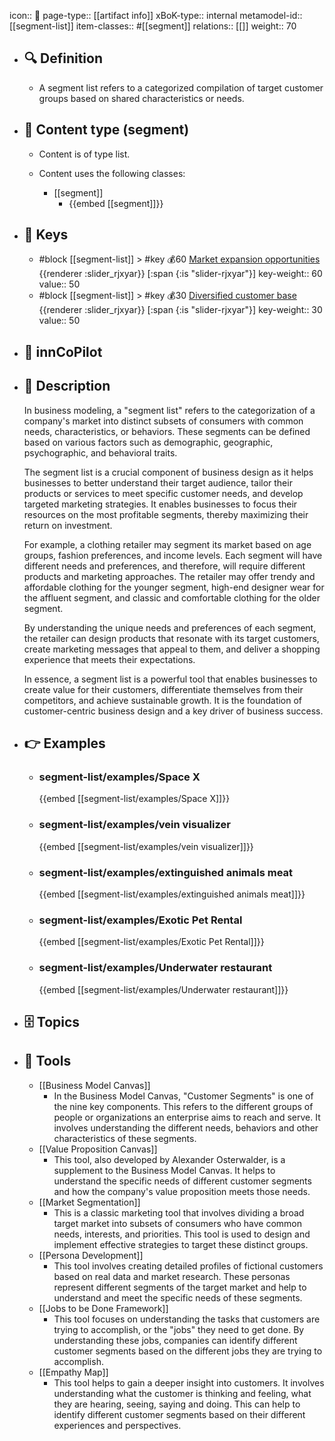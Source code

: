 icon:: 🧿
page-type:: [[artifact info]]
xBoK-type:: internal
metamodel-id:: [[segment-list]]
item-classes:: #[[segment]]
relations:: [[]]
weight:: 70

- ## 🔍 Definition
  - A segment list refers to a categorized compilation of target customer groups based on shared characteristics or needs.
- ## 📰 Content type (segment)
  - Content is of type list.
  
  - Content uses the following classes:
    - [[segment]]
      - {{embed [[segment]]}}
  
- ## 🔑 Keys
  - #block [[segment-list]] > #key 💰60 [Market expansion opportunities](https://go.plastilinn.com/#/page/segment-list%2FMarket%20expansion%20opportunities) {{renderer :slider_rjxyar}} [:span {:is "slider-rjxyar"}] 
    key-weight:: 60
    value:: 50
  - #block [[segment-list]] > #key 💰30 [Diversified customer base](https://go.plastilinn.com/#/page/segment-list%2FDiversified%20customer%20base) {{renderer :slider_rjxyar}} [:span {:is "slider-rjxyar"}] 
    key-weight:: 30
    value:: 50
- ## 🤖 innCoPilot
  
- ## 📖 Description
  In business modeling, a "segment list" refers to the categorization of a company's market into distinct subsets of consumers with common needs, characteristics, or behaviors. These segments can be defined based on various factors such as demographic, geographic, psychographic, and behavioral traits. 
  
  The segment list is a crucial component of business design as it helps businesses to better understand their target audience, tailor their products or services to meet specific customer needs, and develop targeted marketing strategies. It enables businesses to focus their resources on the most profitable segments, thereby maximizing their return on investment.
  
  For example, a clothing retailer may segment its market based on age groups, fashion preferences, and income levels. Each segment will have different needs and preferences, and therefore, will require different products and marketing approaches. The retailer may offer trendy and affordable clothing for the younger segment, high-end designer wear for the affluent segment, and classic and comfortable clothing for the older segment. 
  
  By understanding the unique needs and preferences of each segment, the retailer can design products that resonate with its target customers, create marketing messages that appeal to them, and deliver a shopping experience that meets their expectations. 
  
  In essence, a segment list is a powerful tool that enables businesses to create value for their customers, differentiate themselves from their competitors, and achieve sustainable growth. It is the foundation of customer-centric business design and a key driver of business success.
- ## 👉 Examples
  - ### segment-list/examples/Space X
    {{embed [[segment-list/examples/Space X]]}}
  - ### segment-list/examples/vein visualizer
    {{embed [[segment-list/examples/vein visualizer]]}}
  - ### segment-list/examples/extinguished animals meat
    {{embed [[segment-list/examples/extinguished animals meat]]}}
  - ### segment-list/examples/Exotic Pet Rental
    {{embed [[segment-list/examples/Exotic Pet Rental]]}}
  - ### segment-list/examples/Underwater restaurant
    {{embed [[segment-list/examples/Underwater restaurant]]}}
  
- ## 🗄️ Topics
  
- ## 🧰 Tools
  - [[Business Model Canvas]]
    - In the Business Model Canvas, "Customer Segments" is one of the nine key components. This refers to the different groups of people or organizations an enterprise aims to reach and serve. It involves understanding the different needs, behaviors and other characteristics of these segments.
  - [[Value Proposition Canvas]]
    - This tool, also developed by Alexander Osterwalder, is a supplement to the Business Model Canvas. It helps to understand the specific needs of different customer segments and how the company's value proposition meets those needs.
  - [[Market Segmentation]]
    - This is a classic marketing tool that involves dividing a broad target market into subsets of consumers who have common needs, interests, and priorities. This tool is used to design and implement effective strategies to target these distinct groups.
  - [[Persona Development]]
    - This tool involves creating detailed profiles of fictional customers based on real data and market research. These personas represent different segments of the target market and help to understand and meet the specific needs of these segments.
  - [[Jobs to be Done Framework]]
    - This tool focuses on understanding the tasks that customers are trying to accomplish, or the "jobs" they need to get done. By understanding these jobs, companies can identify different customer segments based on the different jobs they are trying to accomplish.
  - [[Empathy Map]]
    - This tool helps to gain a deeper insight into customers. It involves understanding what the customer is thinking and feeling, what they are hearing, seeing, saying and doing. This can help to identify different customer segments based on their different experiences and perspectives.

